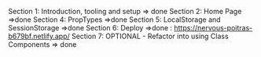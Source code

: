 Section 1: Introduction, tooling and setup
=> done
Section 2: Home Page
=>done
Section 4: PropTypes
=>done
Section 5: LocalStorage and SessionStorage
=>done
Section 6: Deploy
=>done : https://nervous-poitras-b679bf.netlify.app/
Section 7: OPTIONAL - Refactor into using Class Components
=> done